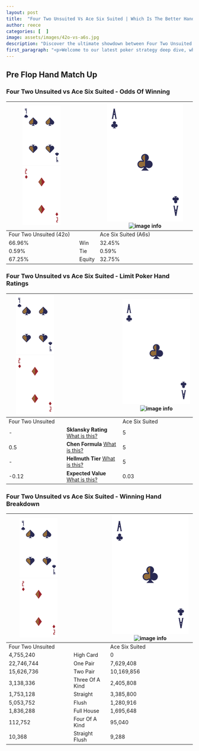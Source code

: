 ```yaml
---
layout: post
title:  "Four Two Unsuited Vs Ace Six Suited | Which Is The Better Hand In Poker? A Complete Guide"
author: reece
categories: [  ]
image: assets/images/42o-vs-a6s.jpg
description: "Discover the ultimate showdown between Four Two Unsuited and Ace Six Suited in poker! Uncover the odds, strategies, and scenarios where one hand triumphs over the other. Get ready to up your poker game with this thrilling analysis."
first_paragraph: "<p>Welcome to our latest poker strategy deep dive, where we're pitting two distinct hands against each other in a high-stakes showdown: Four Two Unsuited vs Ace Six Suited.</p><p>In the dynamic world of poker, every decision counts, and knowing which hand holds the upper hand is key to your success at the table.</p><p>In this article, we'll dissect these two hands, explore the scenarios where one dominates the other, and equip you with the knowledge to make strategic choices that can tip the odds in your favor.</p><p>Get ready to unravel the intriguing dynamics of these poker hands and elevate your game to new heights.</p>"
---
```




[comment]: # (sp0)

## Pre Flop Hand Match Up

<div class="table hand-ratings" markdown="1"> 



### Four Two Unsuited vs Ace Six Suited - Odds Of Winning


    
| ![image info](assets/images/hand1/4.png) ![image info](assets/images/hand1/2o.png) |  | ![image info](assets/images/hand2/A.png) ![image info](assets/images/hand2/6s.png) |
| -------- | -------- | -------- |
| Four Two Unsuited (42o) |  | Ace Six Suited (A6s) |
| 66.96% | Win | 32.45% |
| 0.59% | Tie | 0.59% |
| 67.25% | Equity | 32.75% |




[comment]: # (sp1)



### Four Two Unsuited vs Ace Six Suited - Limit Poker Hand Ratings


    
| ![image info](assets/images/hand1/4.png) ![image info](assets/images/hand1/2o.png) |  | ![image info](assets/images/hand2/A.png) ![image info](assets/images/hand2/6s.png) |
| -------- | -------- | -------- |
| Four Two Unsuited |  | Ace Six Suited |
| - | **Sklansky Rating** [What is this?](/sklansky-rating-explained) | 5 |
| 0.5 | **Chen Formula** [What is this?](/chen-formula-explained) | 5 |
| - | **Hellmuth Tier** [What is this?](/Hellmuth-tier-explained) | 5 |
| -0.12 | **Expected Value** [What is this?](/expected-value-explained) | 0.03 |




[comment]: # (sp2)



### Four Two Unsuited vs Ace Six Suited - Winning Hand Breakdown


    
| ![image info](assets/images/hand1/4.png) ![image info](assets/images/hand1/2o.png) |  | ![image info](assets/images/hand2/A.png) ![image info](assets/images/hand2/6s.png) |
| -------- | -------- | -------- |
| Four Two Unsuited |  | Ace Six Suited |
| 4,755,240 | High Card | 0 |
| 22,746,744 | One Pair | 7,629,408 |
| 15,626,736 | Two Pair | 10,169,856 |
| 3,138,336 | Three Of A Kind | 2,405,808 |
| 1,753,128 | Straight | 3,385,800 |
| 5,053,752 | Flush | 1,280,916 |
| 1,836,288 | Full House | 1,695,648 |
| 112,752 | Four Of A Kind | 95,040 |
| 10,368 | Straight Flush | 9,288 |




[comment]: # (sp3)



</div>

[comment]: # (sp4)



[comment]: # (sp5)

